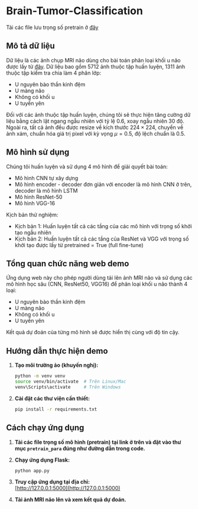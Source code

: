 # Brain-Tumor-Classification
Tải các file lưu trọng số pretrain ở [đây](https://github.com/dangth2004/Brain-Tumor-Classification/tree/main/pretrain_parameters)

## Mô tả dữ liệu
Dữ liệu là các ảnh chụp MRI não dùng cho bài toán phân loại khối u não được lấy từ [đây](https://www.kaggle.com/datasets/masoudnickparvar/brain-tumor-mri-dataset). Dữ liệu bao gồm 5712 ảnh thuộc tập huấn luyện, 1311 ảnh thuộc tập kiểm tra chia làm 4 phân lớp:
- U nguyên bào thần kinh đệm
- U màng não
- Không có khối u
- U tuyến yên

Đối với các ảnh thuộc tập huấn luyện, chúng tôi sẽ thực hiện tăng cường dữ liệu bằng cách lật ngang ngẫu nhiên với tỷ lệ 0.6, xoay ngẫu nhiên 30 độ. Ngoài ra, tất cả ảnh đều được resize về kích thước $224 \times 224$, chuyển về ảnh xám, chuẩn hóa giá trị pixel với kỳ vọng $\mu = 0.5$, độ lệch chuẩn là 0.5.

## Mô hình sử dụng
Chúng tôi huấn luyện và sử dụng 4 mô hình để giải quyết bài toán:
- Mô hình CNN tự xây dựng
- Mô hình encoder - decoder đơn giản với encoder là mô hình CNN ở trên, decoder là mô hình LSTM
- Mô hình ResNet-50
- Mô hình VGG-16

Kịch bản thử nghiệm:
- Kịch bản 1: Huấn luyện tất cả các tầng của các mô hình với trọng số khởi tạo ngẫu nhiên
- Kịch bản 2: Huấn luyện tất cả các tầng của ResNet và VGG với trọng số khởi tạo được lấy từ pretrained = True (full fine-tune)

## Tổng quan chức năng web demo

Ứng dụng web này cho phép người dùng tải lên ảnh MRI não và sử dụng các mô hình học sâu (CNN, ResNet50, VGG16) để phân loại khối u não thành 4 loại:
- U nguyên bào thần kinh đệm
- U màng não
- Không có khối u
- U tuyến yên

Kết quả dự đoán của từng mô hình sẽ được hiển thị cùng với độ tin cậy.

## Hướng dẫn thực hiện demo 

1. **Tạo môi trường ảo (khuyến nghị):**
   ```bash
   python -m venv venv
   source venv/bin/activate  # Trên Linux/Mac
   venv\Scripts\activate     # Trên Windows
   ```

2. **Cài đặt các thư viện cần thiết:**
   ```bash
   pip install -r requirements.txt
   ```

  

## Cách chạy ứng dụng

1. **Tải các file trọng số mô hình (pretrain) tại link ở trên và đặt vào thư mục `pretrain_para` đúng như đường dẫn trong code.**

2. **Chạy ứng dụng Flask:**
   ```bash
   python app.py
   ```

3. **Truy cập ứng dụng tại địa chỉ:**  
   [http://127.0.0.1:5000](http://127.0.0.1:5000)

4. **Tải ảnh MRI não lên và xem kết quả dự đoán.**

